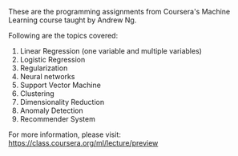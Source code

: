 These are the programming assignments from Coursera's Machine Learning course taught by Andrew Ng.

Following are the topics covered: 

1. Linear Regression (one variable and multiple variables)
2. Logistic Regression
3. Regularization
4. Neural networks
5. Support Vector Machine
6. Clustering
7. Dimensionality Reduction
8. Anomaly Detection
9. Recommender System

For more information, please visit: https://class.coursera.org/ml/lecture/preview
